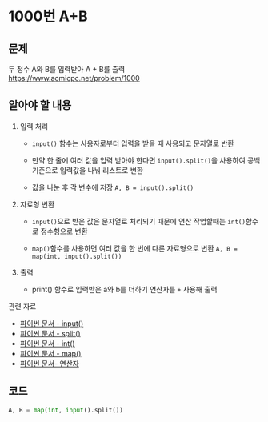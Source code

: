 # 1000번 A+B
## 문제
두 정수 A와 B를 입력받아 A + B를 출력  
https://www.acmicpc.net/problem/1000


## 알아야 할 내용
1. 입력 처리
    - `input()` 함수는 사용자로부터 입력을 받을 때 사용되고 문자열로 반환  
    
    - 만약 한 줄에 여러 값을 입력 받아야 한다면 `input().split()`을  사용하여 공백 기준으로 입력값을 나눠 리스트로 변환
    
    - 값을 나눈 후 각 변수에 저장 `A, B = input().split()`
2. 자료형 변환
    - `input()`으로 받은 값은 문자열로 처리되기 때문에 연산 작업할때는 `int()`함수로 정수형으로 변환

    - `map()`함수를 사용하면 여러 값을 한 번에 다른 자료형으로 변환 `A, B = map(int, input().split())`

3. 출력
    - print() 함수로 입력받은 a와 b를 더하기 연산자를 `+` 사용해 출력    

관련 자료 
 - [파이썬 문서 - input()](https://docs.python.org/3/library/functions.html#input)  
- [파이썬  문서 - split()](https://docs.python.org/3/library/stdtypes.html#str.split)  
- [파이썬 문서 - int()](https://docs.python.org/3/library/functions.html#int)  
- [파이썬 문서 - map()](https://docs.python.org/3/library/functions.html#map)  
- [파이썬 문서- 연산자](https://docs.python.org/3/reference/expressions.html#binary-arithmetic-operations)

## 코드
```python
A, B = map(int, input().split())
```